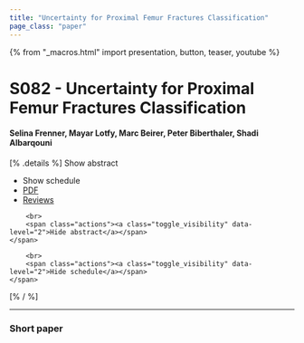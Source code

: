 ```yaml
---
title: "Uncertainty for Proximal Femur Fractures Classification"
page_class: "paper"
---
```


{% from "_macros.html" import presentation, button, teaser, youtube %}

# S082 - Uncertainty for Proximal Femur Fractures Classification

#### Selina Frenner, Mayar Lotfy, Marc Beirer, Peter Biberthaler, Shadi Albarqouni

[% .details %]
<a class="toggle_visibility" data-selector=".abstract" data-level="3">Show abstract</a>
- <a class="toggle_visibility" data-selector=".schedule" data-level="3">Show schedule</a>
- <a href="https://openreview.net/pdf?id=">PDF</a>
- <a href="https://openreview.net/forum?id=">Reviews</a>

<p>
    <span class="abstract">
        
        <br>
        <span class="actions"><a class="toggle_visibility" data-level="2">Hide abstract</a></span>
    </span>
</p>

<p>
    <span class="schedule">
        
        <br>
        <span class="actions"><a class="toggle_visibility" data-level="2">Hide schedule</a></span>
    </span>
</p>
[% / %]

---


### Short paper
